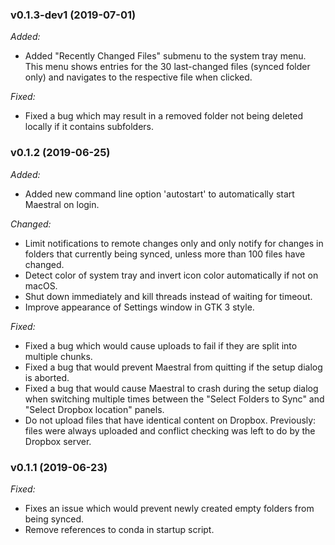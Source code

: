 ### v0.1.3-dev1 (2019-07-01)

_Added:_

- Added "Recently Changed Files" submenu to the system tray menu. This menu shows 
  entries for the 30 last-changed files (synced folder only) and navigates to the 
  respective file when clicked.
  
_Fixed:_

- Fixed a bug which may result in a removed folder not being deleted locally if it 
  contains subfolders.

### v0.1.2 (2019-06-25)

_Added:_

- Added new command line option 'autostart' to automatically start Maestral on login.

_Changed:_

- Limit notifications to remote changes only and only notify for changes in folders that
  currently being synced, unless more than 100 files have changed.
- Detect color of system tray and invert icon color automatically if not on macOS.
- Shut down immediately and kill threads instead of waiting for timeout.
- Improve appearance of Settings window in GTK 3 style.

_Fixed:_

- Fixed a bug which would cause uploads to fail if they are split into multiple chunks.
- Fixed a bug that would prevent Maestral from quitting if the setup dialog is aborted.
- Fixed a bug that would cause Maestral to crash during the setup dialog when switching
  multiple times between the "Select Folders to Sync" and "Select Dropbox location" panels.
- Do not upload files that have identical content on Dropbox. Previously: files were 
  always uploaded and conflict checking was left to do by the Dropbox server.

### v0.1.1 (2019-06-23)

_Fixed:_

- Fixes an issue which would prevent newly created empty folders from being synced.
- Remove references to conda in startup script.
